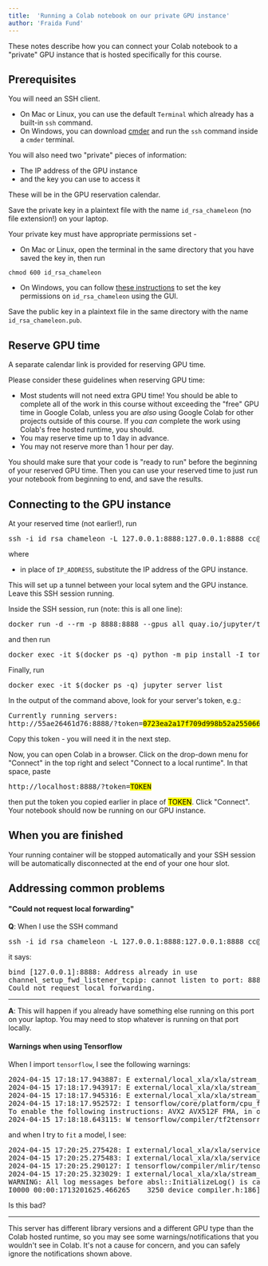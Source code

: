 ```yaml
---
title:  'Running a Colab notebook on our private GPU instance'
author: 'Fraida Fund'
---
```


These notes describe how you can connect your Colab notebook to a "private" GPU instance that is hosted specifically for this course.

## Prerequisites

You will need an SSH client.

* On Mac or Linux, you can use the default `Terminal` which already has a built-in `ssh` command.
* On Windows, you can download [cmder](https://cmder.app/) and run the `ssh` command inside a `cmder` terminal.

You will also need two "private" pieces of information:

* The IP address of the GPU instance
* and the key you can use to access it

These will be in the GPU reservation calendar. 

Save the private key in a plaintext file with the name `id_rsa_chameleon` (no file extension!) on your laptop.

Your private key must have appropriate permissions set - 

* On Mac or Linux, open the terminal in the same directory that you have saved the key in, then run

```
chmod 600 id_rsa_chameleon
```

* On Windows, you can follow [these instructions](https://superuser.com/a/1296046) to set the key permissions on `id_rsa_chameleon` using the GUI.

Save the public key in a plaintext file in the same directory with the name `id_rsa_chameleon.pub`.

## Reserve GPU time

A separate calendar link is provided for reserving GPU time.

Please consider these guidelines when reserving GPU time:

* Most students will not need extra GPU time! You should be able to complete all of the work in this course without exceeding the "free" GPU time in Google Colab, unless you are *also* using Google Colab for other projects outside of this course. If you *can* complete the work using Colab's free hosted runtime, you should.
* You may reserve time up to 1 day in advance.
* You may not reserve more than 1 hour per day.

You should make sure that your code is "ready to run" before the beginning of your reserved GPU time. Then you can use your reserved time to just run your notebook from beginning to end, and save the results.

## Connecting to the GPU instance

At your reserved time (not earlier!), run


<pre>
ssh -i id_rsa_chameleon -L 127.0.0.1:8888:127.0.0.1:8888 cc@<mark>IP_ADDRESS</mark>
</pre>

where 

* in place of `IP_ADDRESS`, substitute the IP address of the GPU instance.

This will set up a tunnel between your local sytem and the GPU instance. Leave this SSH session running.

Inside the SSH session, run (note: this is all one line):

<pre>
docker run -d --rm -p 8888:8888 --gpus all quay.io/jupyter/tensorflow-notebook:cuda-tensorflow-2.16.1
</pre>

and then run

<pre>
docker exec -it $(docker ps -q) python -m pip install -I torch==2.4.1
</pre>

Finally, run

<pre>
docker exec -it $(docker ps -q) jupyter server list 
</pre>

In the output of the command above, look for your server's token, e.g.:

<pre>
Currently running servers:
http://55ae26461d76:8888/?token=<mark>0723ea2a17f709d998b52a255066845f00b625814259cfe6</mark> :: /home/jovyan
</pre>

Copy this token - you will need it in the next step.

Now, you can open Colab in a browser. Click on the drop-down menu for "Connect" in the top right and select "Connect to a local runtime". In that space, paste

<pre>
http://localhost:8888/?token=<mark>TOKEN</mark>
</pre>

then put the token you copied earlier in place of <mark>TOKEN</mark>. Click "Connect". Your notebook should now be running on our GPU instance.

## When you are finished

Your running container will be stopped automatically and your SSH session will be automatically disconnected at the end of your one hour slot.

## Addressing common problems


#### "Could not request local forwarding"

**Q**: When I use the SSH command

<pre>
ssh -i id_rsa_chameleon -L 127.0.0.1:8888:127.0.0.1:8888 cc@IP_ADDRESS
</pre>

it says:

<pre>
bind [127.0.0.1]:8888: Address already in use
channel_setup_fwd_listener_tcpip: cannot listen to port: 8888
Could not request local forwarding.
</pre>

---

**A**: This will happen if you already have something else running on this port on your laptop.  You may need to stop whatever is running on that port locally.



#### Warnings when using Tensorflow


When I import `tensorflow`, I see the following warnings:

<pre>
2024-04-15 17:18:17.943887: E external/local_xla/xla/stream_executor/cuda/cuda_dnn.cc:9261] Unable to register cuDNN factory: Attempting to register factory for plugin cuDNN when one has already been registered
2024-04-15 17:18:17.943917: E external/local_xla/xla/stream_executor/cuda/cuda_fft.cc:607] Unable to register cuFFT factory: Attempting to register factory for plugin cuFFT when one has already been registered
2024-04-15 17:18:17.945316: E external/local_xla/xla/stream_executor/cuda/cuda_blas.cc:1515] Unable to register cuBLAS factory: Attempting to register factory for plugin cuBLAS when one has already been registered
2024-04-15 17:18:17.952572: I tensorflow/core/platform/cpu_feature_guard.cc:182] This TensorFlow binary is optimized to use available CPU instructions in performance-critical operations.
To enable the following instructions: AVX2 AVX512F FMA, in other operations, rebuild TensorFlow with the appropriate compiler flags.
2024-04-15 17:18:18.643115: W tensorflow/compiler/tf2tensorrt/utils/py_utils.cc:38] TF-TRT Warning: Could not find TensorRT
</pre>

and when I try to `fit` a model, I see:

<pre>
2024-04-15 17:20:25.275428: I external/local_xla/xla/service/service.cc:168] XLA service 0x7fe430337610 initialized for platform CUDA (this does not guarantee that XLA will be used). Devices:
2024-04-15 17:20:25.275483: I external/local_xla/xla/service/service.cc:176]   StreamExecutor device (0): Quadro RTX 6000, Compute Capability 7.5
2024-04-15 17:20:25.290127: I tensorflow/compiler/mlir/tensorflow/utils/dump_mlir_util.cc:269] disabling MLIR crash reproducer, set env var `MLIR_CRASH_REPRODUCER_DIRECTORY` to enable.
2024-04-15 17:20:25.323029: I external/local_xla/xla/stream_executor/cuda/cuda_dnn.cc:454] Loaded cuDNN version 8907
WARNING: All log messages before absl::InitializeLog() is called are written to STDERR
I0000 00:00:1713201625.466265    3250 device_compiler.h:186] Compiled cluster using XLA!  This line is logged at most once for the lifetime of the process.
</pre>

Is this bad?

---

This server has different library versions and a different GPU type than the Colab hosted runtime, so you may see some warnings/notifications that you wouldn't see in Colab. It's not a cause for concern, and you can safely ignore the notifications shown above.


<!--
crontab rules:
```
@hourly docker stop $(docker ps -a -q)
@hourly kill -9 $(ps -ef | grep sshd | grep pts | grep -v 'grep' | awk '{print $2}')
```

-->